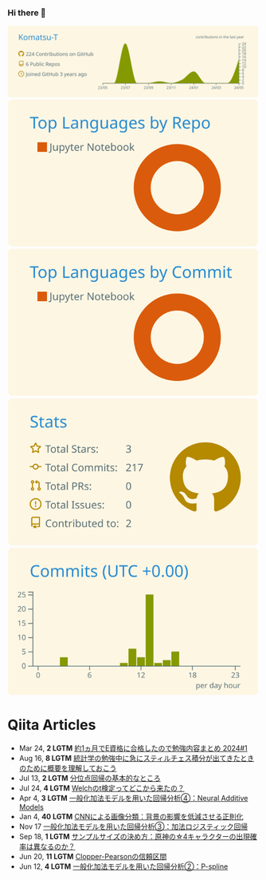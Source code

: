 ### Hi there 👋
[![](https://raw.githubusercontent.com/Komatsu-T/Komatsu-T/main/profile-summary-card-output/solarized/0-profile-details.svg)](https://github.com/vn7n24fzkq/github-profile-summary-cards)
[![](https://raw.githubusercontent.com/Komatsu-T/Komatsu-T/main/profile-summary-card-output/solarized/1-repos-per-language.svg)](https://github.com/vn7n24fzkq/github-profile-summary-cards) [![](https://raw.githubusercontent.com/Komatsu-T/Komatsu-T/main/profile-summary-card-output/solarized/2-most-commit-language.svg)](https://github.com/vn7n24fzkq/github-profile-summary-cards)
[![](https://raw.githubusercontent.com/Komatsu-T/Komatsu-T/main/profile-summary-card-output/solarized/3-stats.svg)](https://github.com/vn7n24fzkq/github-profile-summary-cards) [![](https://raw.githubusercontent.com/Komatsu-T/Komatsu-T/main/profile-summary-card-output/solarized/4-productive-time.svg)](https://github.com/vn7n24fzkq/github-profile-summary-cards)

# Qiita Articles

<!-- profile updater begin: qiita -->
- Mar 24, **2 LGTM** [約1ヵ月でE資格に合格したので勉強内容まとめ 2024#1](https://qiita.com/tabintone/items/4093436c4315c4057efe)
- Aug 16, **8 LGTM** [統計学の勉強中に急にスティルチェス積分が出てきたときのために概要を理解しておこう](https://qiita.com/tabintone/items/19b9f40a73d4900b7d16)
- Jul 13, **2 LGTM** [分位点回帰の基本的なところ](https://qiita.com/tabintone/items/518843802d894bcb4faf)
- Jul 24, **4 LGTM** [Welchのt検定ってどこから来たの？](https://qiita.com/tabintone/items/1ab13e431d59402f6ee3)
- Apr 4, **3 LGTM** [一般化加法モデルを用いた回帰分析④：Neural Additive Models](https://qiita.com/tabintone/items/1469a01a743eb9370c8e)
- Jan 4, **40 LGTM** [CNNによる画像分類：背景の影響を低減させる正則化](https://qiita.com/tabintone/items/8f5593bf1083a55c4b72)
- Nov 17 [一般化加法モデルを用いた回帰分析③：加法ロジスティック回帰](https://qiita.com/tabintone/items/f3d2edf7ad6ac6c812fb)
- Sep 18, **1 LGTM** [サンプルサイズの決め方：原神の☆4キャラクターの出現確率は異なるのか？](https://qiita.com/tabintone/items/1bf0f6564b557d7d2988)
- Jun 20, **11 LGTM** [Clopper-Pearsonの信頼区間](https://qiita.com/tabintone/items/26cc2057b97683156df1)
- Jun 12, **4 LGTM** [一般化加法モデルを用いた回帰分析②：P-spline](https://qiita.com/tabintone/items/aa6857686713fc464a1e)
<!-- profile updater end: qiita -->

<!--
**Komatsu-T/Komatsu-T** is a ✨ _special_ ✨ repository because its `README.md` (this file) appears on your GitHub profile.

Here are some ideas to get you started:

- 🔭 I’m currently working on ...
- 🌱 I’m currently learning ...
- 👯 I’m looking to collaborate on ...
- 🤔 I’m looking for help with ...
- 💬 Ask me about ...
- 📫 How to reach me: ...
- 😄 Pronouns: ...
- ⚡ Fun fact: ...
-->
